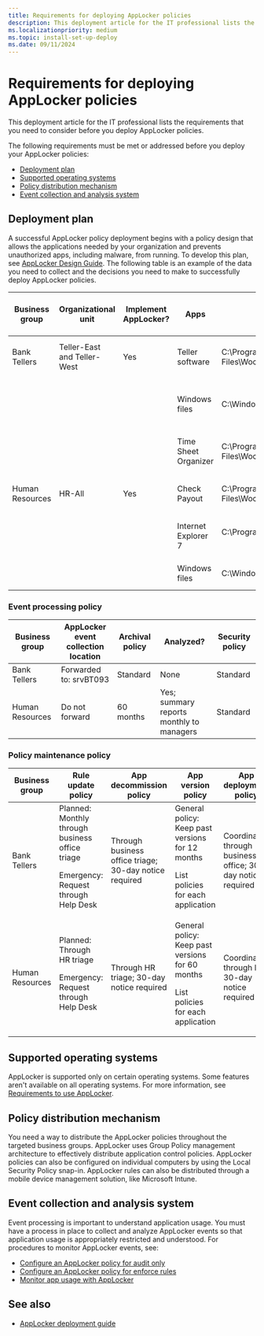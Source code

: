 ```yaml
---
title: Requirements for deploying AppLocker policies
description: This deployment article for the IT professional lists the requirements that you need to consider before you deploy AppLocker policies.
ms.localizationpriority: medium
ms.topic: install-set-up-deploy
ms.date: 09/11/2024
---
```


# Requirements for deploying AppLocker policies

This deployment article for the IT professional lists the requirements that you need to consider before you deploy AppLocker policies.

The following requirements must be met or addressed before you deploy your AppLocker policies:

- [Deployment plan](#deployment-plan)
- [Supported operating systems](#supported-operating-systems)
- [Policy distribution mechanism](#policy-distribution-mechanism)
- [Event collection and analysis system](#event-collection-and-analysis-system)

## Deployment plan

A successful AppLocker policy deployment begins with a policy design that allows the applications needed by your organization and prevents unauthorized apps, including malware, from running. To develop this plan, see [AppLocker Design Guide](applocker-policies-design-guide.md). The following table is an example of the data you need to collect and the decisions you need to make to successfully deploy AppLocker policies.

|Business group|Organizational unit|Implement AppLocker?|Apps|Installation path|Use default rule or define new rule condition|Allow or deny|GPO name|Support policy|
| --- | --- | --- | --- | --- | --- | --- | --- | --- |
|Bank Tellers|Teller-East and Teller-West|Yes|Teller software|C:\Program Files\Woodgrove\Teller.exe|File is signed; create a publisher condition|Allow|Tellers|Web help|
||||Windows files|C:\Windows|Create a path exception to the default rule to exclude \Windows\Temp|Allow||Help Desk|
||||Time Sheet Organizer|C:\Program Files\Woodgrove\HR\Timesheet.exe|File isn't signed; create a file hash condition|Allow||Web help|
|Human Resources|HR-All|Yes|Check Payout|C:\Program Files\Woodgrove\HR\Checkcut.exe|File is signed; create a publisher condition|Allow|HR|Web help|
||||Internet Explorer 7|C:\Program Files\Internet Explorer</p>|File is signed; create a publisher condition|Deny||Help Desk|
||||Windows files|C:\Windows|Use the default rule for the Windows path|Allow||Help Desk|

### Event processing policy

|Business group|AppLocker event collection location|Archival policy|Analyzed?|Security policy|
| --- | --- | --- | --- | --- |
|Bank Tellers|Forwarded to: srvBT093|Standard|None|Standard|
|Human Resources|Do not forward|60 months|Yes; summary reports monthly to managers|Standard|

### Policy maintenance policy

|Business group|Rule update policy|App decommission policy|App version policy|App deployment policy|
| --- | --- | --- | --- | --- |
| Bank Tellers | Planned: Monthly through business office triage <p> Emergency: Request through Help Desk | Through business office triage; 30-day notice required | General policy: Keep past versions for 12 months <p> List policies for each application | Coordinated through business office; 30-day notice required |
| Human Resources | Planned: Through HR triage <p> Emergency: Request through Help Desk | Through HR triage; 30-day notice required |General policy: Keep past versions for 60 months <p> List policies for each application | Coordinated through HR; 30-day notice required |

## Supported operating systems

AppLocker is supported only on certain operating systems. Some features aren't available on all operating systems. For more information, see [Requirements to use AppLocker](requirements-to-use-applocker.md).

## Policy distribution mechanism

You need a way to distribute the AppLocker policies throughout the targeted business groups. AppLocker uses Group Policy management architecture to effectively distribute application control policies. AppLocker policies can also be configured on individual computers by using the Local Security Policy snap-in. AppLocker rules can also be distributed through a mobile device management solution, like Microsoft Intune.

## Event collection and analysis system

Event processing is important to understand application usage. You must have a process in place to collect and analyze AppLocker events so that application usage is appropriately restricted and understood. For procedures to monitor AppLocker events, see:

- [Configure an AppLocker policy for audit only](configure-an-applocker-policy-for-audit-only.md)
- [Configure an AppLocker policy for enforce rules](configure-an-applocker-policy-for-enforce-rules.md)
- [Monitor app usage with AppLocker](monitor-application-usage-with-applocker.md)

## See also

- [AppLocker deployment guide](applocker-policies-deployment-guide.md)
